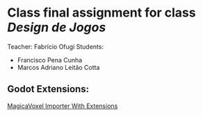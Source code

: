 # Class final assignment for class *Design de Jogos*
Teacher: Fabrício Ofugi
Students:
* Francisco Pena Cunha
* Marcos Adriano Leitão Cotta

## Godot Extensions:
[MagicaVoxel Importer With Extensions](https://github.com/CloneDeath/MagicaVoxel-Importer-with-Extensions)